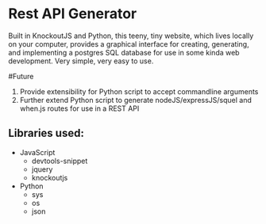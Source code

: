 # Rest API Generator

Built in KnockoutJS and Python, this teeny, tiny website, which lives locally on your computer, provides a graphical interface for creating, generating, and implementing a postgres SQL database for use in some kinda web development. Very simple, very easy to use.

#Future

1. Provide extensibility for Python script to accept commandline arguments
2. Further extend Python script to generate nodeJS/expressJS/squel and when.js routes for use in a REST API


## Libraries used:
* JavaScript
	* devtools-snippet
	* jquery
	* knockoutjs
* Python
	* sys
	* os
	* json

